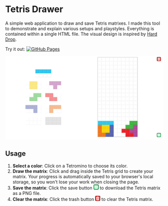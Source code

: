 # Tetris Drawer

A simple web application to draw and save Tetris matrixes. I made this tool to
demonstrate and explain various setups and playstyles. Everything is contained
within a single HTML file. The visual design is inspired by
[Hard Drop](https://harddrop.com/).

Try it out:
[![GitHub Pages](https://img.shields.io/badge/GitHub-Pages-blue?logo=github)](https://kaillor.github.io/tetris-drawer/)

![Tetris Drawer](images/tetris-drawer.png)

## Usage

1. **Select a color**: Click on a Tetromino to choose its color.
2. **Draw the matrix**: Click and drag inside the Tetris grid to create your
   matrix. Your progress is automatically saved to your browser's local storage,
   so you won't lose your work when closing the page.
3. **Save the matrix**: Click the save button
   <img src="images/save.png" alt="Save" width="16" height="16"> to download the
   Tetris matrix as a PNG file.
4. **Clear the matrix**: Click the trash button
   <img src="images/trash.png" alt="Trash" width="16" height="16"> to clear the
   Tetris matrix.

